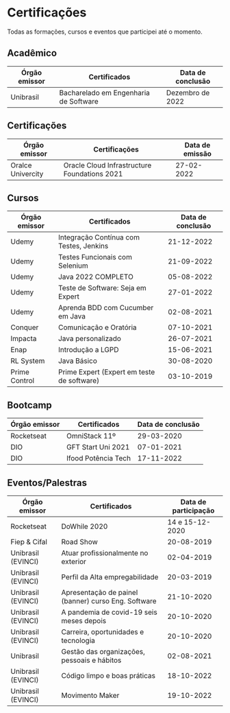 # Certificações
Todas as formações, cursos e eventos que participei até o momento.

## Acadêmico
| Órgão emissor | Certificados           | Data de conclusão |
| ------------- | ---------------------- | ----------------- |
| Unibrasil     | Bacharelado em Engenharia de Software | Dezembro de 2022 


## Certificações
| Órgão emissor     | Certificações                                | Data de emissão |
| ----------------- | -------------------------------------------- | --------------- |
| Oralce Univercity | Oracle Cloud Infrastructure Foundations 2021 | 27-02-2022


## Cursos
| Órgão emissor | Certificados                               | Data de conclusão |
| ------------- | ------------------------------------------ | ----------------- |
| Udemy         | Integração Contínua com Testes, Jenkins    | 21-12-2022        |
| Udemy         | Testes Funcionais com Selenium             | 21-09-2022        |
| Udemy         | Java 2022 COMPLETO                         | 05-08-2022        |
| Udemy         | Teste de Software: Seja em Expert          | 27-01-2022        |
| Udemy         | Aprenda BDD com Cucumber em Java           | 02-08-2021        |
| Conquer       | Comunicação e Oratória                     | 07-10-2021        |
| Impacta       | Java personalizado                         | 26-07-2021        |
| Enap          | Introdução a LGPD                          | 15-06-2021        |
| RL System     | Java Básico                                | 30-08-2020        |
| Prime Control | Prime Expert (Expert em teste de software) | 03-10-2019


## Bootcamp
| Órgão  emissor | Certificados        | Data de conclusão |
| -------------- | ------------------- | ----------------- |
| Rocketseat     | OmniStack 11º       | 29-03-2020        |
| DIO            | GFT Start Uni 2021  | 07-01-2021        |
| DIO            | Ifood Potência Tech | 17-11-2022


## Eventos/Palestras
| Órgão emissor      | Certificados                                        | Data de participação |
| ------------------ | --------------------------------------------------- | -------------------- |
| Rocketseat         | DoWhile 2020                                        | 14 e 15-12-2020      |
| Fiep & Cifal       | Road Show                                           | 20-08-2019           |
| Unibrasil (EVINCI) | Atuar profissionalmente no exterior                 | 02-04-2019           |
| Unibrasil (EVINCI) | Perfil da Alta empregabilidade                      | 20-03-2019           |
| Unibrasil (EVINCI) | Apresentação de painel (banner) curso Eng. Software | 21-10-2020           |
| Unibrasil (EVINCI) | A pandemia de covid-19 seis meses depois            | 20-10-2020           |
| Unibrasil (EVINCI) | Carreira, oportunidades e tecnologia                | 20-10-2020           |
| Unibrasil          | Gestão das organizações, pessoais e hábitos         | 02-08-2021           |
| Unibrasil (EVINCI) | Código limpo e boas práticas                        | 18-10-2022           |
| Unibrasil (EVINCI) | Movimento Maker                                     | 19-10-2022           |


